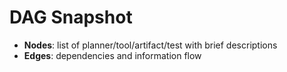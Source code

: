 # DAG Snapshot
- **Nodes**: list of planner/tool/artifact/test with brief descriptions
- **Edges**: dependencies and information flow
